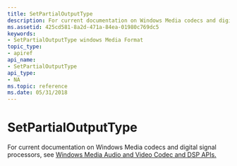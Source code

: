 ```yaml
---
title: SetPartialOutputType
description: For current documentation on Windows Media codecs and digital signal processors, see Windows Media Audio and Video Codec and DSP APIs.
ms.assetid: 425cd581-8a2d-471a-84ea-01980c769dc5
keywords:
- SetPartialOutputType windows Media Format
topic_type:
- apiref
api_name:
- SetPartialOutputType
api_type:
- NA
ms.topic: reference
ms.date: 05/31/2018
---
```


# SetPartialOutputType

For current documentation on Windows Media codecs and digital signal processors, see [Windows Media Audio and Video Codec and DSP APIs.](https://msdn.microsoft.com/library/Dd464626(v=VS.85).aspx)

 

 




